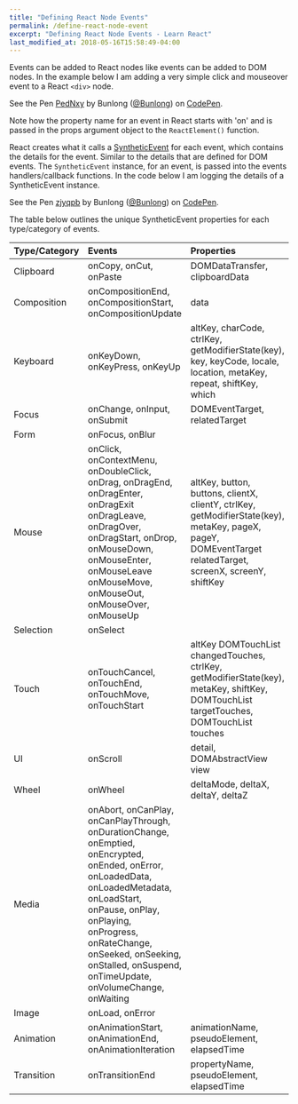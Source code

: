 ```yaml
---
title: "Defining React Node Events"
permalink: /define-react-node-event
excerpt: "Defining React Node Events - Learn React"
last_modified_at: 2018-05-16T15:58:49-04:00
---
```


Events can be added to React nodes like events can be added to DOM nodes. In the example below I am adding a very simple click and mouseover event to a React `<div>` node.

<p data-height="265" data-theme-id="0" data-slug-hash="PedNxy" data-default-tab="js,result" data-user="Bunlong" data-embed-version="2" data-pen-title="PedNxy" class="codepen">See the Pen <a href="https://codepen.io/Bunlong/pen/PedNxy/">PedNxy</a> by Bunlong (<a href="https://codepen.io/Bunlong">@Bunlong</a>) on <a href="https://codepen.io">CodePen</a>.</p>
<script async src="https://static.codepen.io/assets/embed/ei.js"></script>

Note how the property name for an event in React starts with 'on' and is passed in the props argument object to the `ReactElement()` function.

React creates what it calls a [SyntheticEvent](https://reactjs.org/docs/events.html) for each event, which contains the details for the event. Similar to the details that are defined for DOM events. The `SyntheticEvent` instance, for an event, is passed into the events handlers/callback functions. In the code below I am logging the details of a SyntheticEvent instance.

<p data-height="265" data-theme-id="dark" data-slug-hash="zjyqpb" data-default-tab="js,result" data-user="Bunlong" data-embed-version="2" data-pen-title="zjyqpb" class="codepen">See the Pen <a href="https://codepen.io/Bunlong/pen/zjyqpb/">zjyqpb</a> by Bunlong (<a href="https://codepen.io/Bunlong">@Bunlong</a>) on <a href="https://codepen.io">CodePen</a>.</p>
<script async src="https://static.codepen.io/assets/embed/ei.js"></script>

The table below outlines the unique SyntheticEvent properties for each type/category of events.

| Type/Category | Events           | Properties       |
|:--------------|:-----------------|:-----------------|
| Clipboard     | onCopy, onCut, onPaste | DOMDataTransfer, clipboardData |
| Composition   | onCompositionEnd, onCompositionStart, onCompositionUpdate | data |
| Keyboard      | onKeyDown, onKeyPress, onKeyUp | altKey, charCode, ctrlKey, getModifierState(key), key, keyCode, locale, location, metaKey, repeat, shiftKey, which |
| Focus         | onChange, onInput, onSubmit | DOMEventTarget, relatedTarget |
| Form          | onFocus, onBlur |                   |
| Mouse         | onClick, onContextMenu, onDoubleClick, onDrag, onDragEnd, onDragEnter, onDragExit onDragLeave, onDragOver, onDragStart, onDrop, onMouseDown, onMouseEnter, onMouseLeave onMouseMove, onMouseOut, onMouseOver, onMouseUp | altKey, button, buttons, clientX, clientY, ctrlKey, getModifierState(key), metaKey, pageX, pageY, DOMEventTarget relatedTarget, screenX, screenY, shiftKey |
| Selection     | onSelect         | |
| Touch         | onTouchCancel, onTouchEnd, onTouchMove, onTouchStart | altKey DOMTouchList changedTouches, ctrlKey, getModifierState(key), metaKey, shiftKey, DOMTouchList targetTouches, DOMTouchList touches |
| UI            | onScroll         | detail, DOMAbstractView view |
| Wheel         | onWheel          | deltaMode, deltaX, deltaY, deltaZ |
| Media         | onAbort, onCanPlay, onCanPlayThrough, onDurationChange, onEmptied, onEncrypted, onEnded, onError, onLoadedData, onLoadedMetadata, onLoadStart, onPause, onPlay, onPlaying, onProgress, onRateChange, onSeeked, onSeeking, onStalled, onSuspend, onTimeUpdate, onVolumeChange, onWaiting | |
| Image         | onLoad, onError  | |
| Animation     | onAnimationStart, onAnimationEnd, onAnimationIteration | animationName, pseudoElement, elapsedTime |
| Transition    | onTransitionEnd  | propertyName, pseudoElement, elapsedTime |
